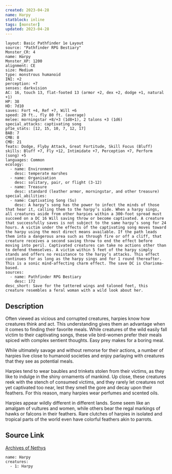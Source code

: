 ```yaml
---
created: 2023-04-28
name: Harpy
statblock: inline
tags: [monster]
updated: 2023-04-28
---
```

```statblock
layout: Basic Pathfinder 1e Layout
source: "Pathfinder RPG Bestiary"
Monster_CR: 4
name: Harpy
Monster_XP: 1200
alignment: CE
size: Medium
type: monstrous humanoid
INI: +2
perception: +7
senses: darkvision
AC: 16, touch 13, flat-footed 13 (armor +2, dex +2, dodge +1, natural +1)
HP: 38
HD: 7d10
saves: Fort +4, Ref +7, Will +6
speed: 20 ft., fly 80 ft. (average)
melee: morningstar +8/+3 (1d8+1), 2 talons +3 (1d6)
special_attacks: captivating song
pf1e_stats: [12, 15, 10, 7, 12, 17]
BAB: 7
CMB: 8
CMD: 21
feats: Dodge, Flyby Attack, Great Fortitude, Skill Focus (Bluff)
skills: Bluff +7, Fly +12, Intimidate +7, Perception +7, Perform (song) +5
languages: Common
ecology:
  - name: Environment
    desc: temperate marshes
  - name: Organisation
    desc: solitary, pair, or flight (3-12)
  - name: Treasure
    desc: standard (leather armor, morningstar, and other treasure)
special_abilities:
  - name: Captivating Song (Su)
    desc: A harpy’s song has the power to infect the minds of those that hear it, calling them to the harpy’s side. When a harpy sings, all creatures aside from other harpies within a 300-foot spread must succeed on a DC 16 Will saving throw or become captivated. A creature that successfully saves is not subject to the same harpy’s song for 24 hours. A victim under the effects of the captivating song moves toward the harpy using the most direct means available. If the path leads them into a dangerous area such as through fire or off a cliff, that creature receives a second saving throw to end the effect before moving into peril. Captivated creatures can take no actions other than to defend themselves. A victim within 5 feet of the harpy simply stands and offers no resistance to the harpy’s attacks. This effect continues for as long as the harpy sings and for 1 round thereafter. This is a sonic mind-affecting charm effect. The save DC is Charisma-based.
sources:
  - name: Pathfinder RPG Bestiary
    desc: 172
desc_short: Save for the tattered wings and taloned feet, this creature resembles a feral woman with a wild look about her.
```
## Description
Often viewed as vicious and corrupted creatures, harpies know how creatures think and act. This understanding gives them an advantage when it comes to finding their favorite meals. While creatures of the wild easily fall victim to their captivating songs, these vile bird-women prefer their meals spiced with complex sentient thoughts. Easy prey makes for a boring meal.

While ultimately savage and without remorse for their actions, a number of harpies live close to humanoid societies and enjoy parlaying with creatures that they see as potential meals.

Harpies tend to wear baubles and trinkets stolen from their victims, as they like to indulge in the shiny ornaments of mankind. Up close, these creatures reek with the stench of consumed victims, and they rarely let creatures not yet captivated too near, lest they smell the gore and decay upon their feathers. For this reason, many harpies wear perfumes and scented oils.

Harpies appear wildly different in different lands. Some seem like an amalgam of vultures and women, while others bear the regal markings of hawks or falcons in their feathers. Rare clutches of harpies in isolated and tropical parts of the world even have colorful feathers akin to parrots.
## Source Link
[Archives of Nethys](https://aonprd.com/MonsterDisplay.aspx?ItemName=Harpy)
```encounter-table
name: Harpy
creatures:
  - 1: Harpy
```
